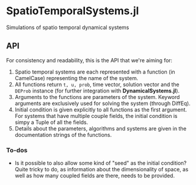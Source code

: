 # SpatioTemporalSystems.jl
Simulations of spatio temporal dynamical systems

## API
For consistency and readability, this is the API that we're aiming for:

1. Spatio temporal systems are each represented with a function (in CamelCase) representing the name of the system.
1. All functions return `t, u, prob`, time vector, solution vector and the `DEProb` instance (for further integration with **DynamicalSystems.jl**).
2. Arguments to the functions are parameters of the system. Keyword arguments are exclusively used for solving the system (through DiffEq).
3. Initial condition is given explicitly to all functions as the first argument. For systems that have multiple couple fields, the initial condition is simpy a Tuple of all the fields.
4. Details about the parameters, algorithms and systems are given in the documentation strings of the functions.

### To-dos
* Is it possible to also allow some kind of "seed" as the initial condition? Quite tricky to do, as information about the dimensionality of space, as well as how many coupled fields are there, needs to be provided.
